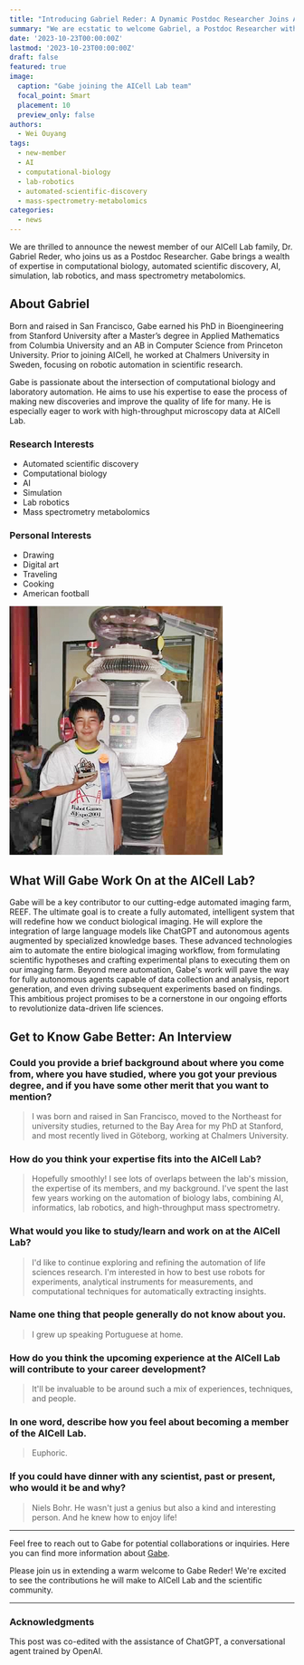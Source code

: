 ```yaml
---
title: "Introducing Gabriel Reder: A Dynamic Postdoc Researcher Joins AICell Lab"
summary: "We are ecstatic to welcome Gabriel, a Postdoc Researcher with a rich background in automated scientific discovery, computational biology, AI, and lab robotics. His addition to the AICell Lab team promises new avenues in our mission of advancing data-driven life sciences."
date: '2023-10-23T00:00:00Z'
lastmod: '2023-10-23T00:00:00Z'
draft: false
featured: true
image:
  caption: "Gabe joining the AICell Lab team"
  focal_point: Smart
  placement: 10
  preview_only: false
authors:
  - Wei Ouyang
tags:
  - new-member
  - AI
  - computational-biology
  - lab-robotics
  - automated-scientific-discovery
  - mass-spectrometry-metabolomics
categories:
  - news
---
```


We are thrilled to announce the newest member of our AICell Lab family, Dr. Gabriel Reder, who joins us as a Postdoc Researcher. Gabe brings a wealth of expertise in computational biology, automated scientific discovery, AI, simulation, lab robotics, and mass spectrometry metabolomics.

## About Gabriel

Born and raised in San Francisco, Gabe earned his PhD in Bioengineering from Stanford University after a Master’s degree in Applied Mathematics from Columbia University and an AB in Computer Science from Princeton University. Prior to joining AICell, he worked at Chalmers University in Sweden, focusing on robotic automation in scientific research.

Gabe is passionate about the intersection of computational biology and laboratory automation. He aims to use his expertise to ease the process of making new discoveries and improve the quality of life for many. He is especially eager to work with high-throughput microscopy data at AICell Lab.

### Research Interests

- Automated scientific discovery
- Computational biology
- AI
- Simulation
- Lab robotics
- Mass spectrometry metabolomics

### Personal Interests

- Drawing
- Digital art
- Traveling
- Cooking
- American football

![Gabe Reder](robot-games-2001-Gabe-Reder.jpg)

## What Will Gabe Work On at the AICell Lab?

Gabe will be a key contributor to our cutting-edge automated imaging farm, REEF. The ultimate goal is to create a fully automated, intelligent system that will redefine how we conduct biological imaging. He will explore the integration of large language models like ChatGPT and autonomous agents augmented by specialized knowledge bases. These advanced technologies aim to automate the entire biological imaging workflow, from formulating scientific hypotheses and crafting experimental plans to executing them on our imaging farm. Beyond mere automation, Gabe's work will pave the way for fully autonomous agents capable of data collection and analysis, report generation, and even driving subsequent experiments based on findings. This ambitious project promises to be a cornerstone in our ongoing efforts to revolutionize data-driven life sciences.

## Get to Know Gabe Better: An Interview

### Could you provide a brief background about where you come from, where you have studied, where you got your previous degree, and if you have some other merit that you want to mention?

> I was born and raised in San Francisco, moved to the Northeast for university studies, returned to the Bay Area for my PhD at Stanford, and most recently lived in Göteborg, working at Chalmers University.

### How do you think your expertise fits into the AICell Lab?

> Hopefully smoothly! I see lots of overlaps between the lab's mission, the expertise of its members, and my background. I've spent the last few years working on the automation of biology labs, combining AI, informatics, lab robotics, and high-throughput mass spectrometry.

### What would you like to study/learn and work on at the AICell Lab?

> I'd like to continue exploring and refining the automation of life sciences research. I'm interested in how to best use robots for experiments, analytical instruments for measurements, and computational techniques for automatically extracting insights.

### Name one thing that people generally do not know about you.

> I grew up speaking Portuguese at home.

### How do you think the upcoming experience at the AICell Lab will contribute to your career development?

> It'll be invaluable to be around such a mix of experiences, techniques, and people.

### In one word, describe how you feel about becoming a member of the AICell Lab.

> Euphoric.

### If you could have dinner with any scientist, past or present, who would it be and why?

> Niels Bohr. He wasn't just a genius but also a kind and interesting person. And he knew how to enjoy life!

---

Feel free to reach out to Gabe for potential collaborations or inquiries. Here you can find more information about [Gabe](https://aicell.io/authors/gabriel/).

Please join us in extending a warm welcome to Gabe Reder! We're excited to see the contributions he will make to AICell Lab and the scientific community.

---

### Acknowledgments

This post was co-edited with the assistance of ChatGPT, a conversational agent trained by OpenAI.
